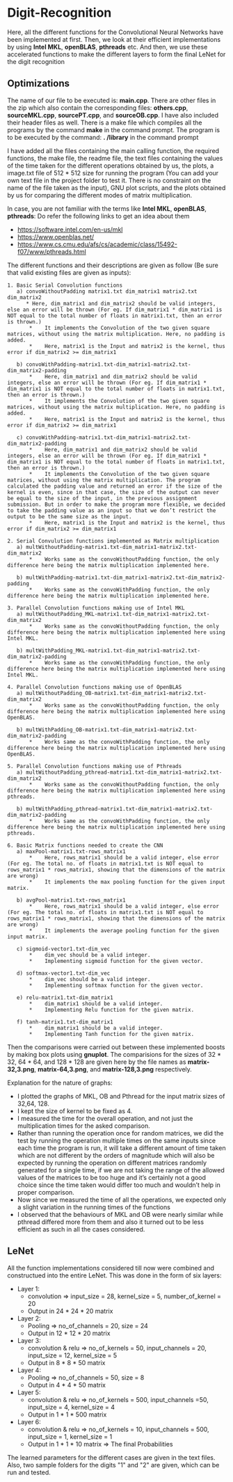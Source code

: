 # Digit-Recognition

Here, all the different functions for the Convolutional Neural Networks have been implemented at first. Then, we look at their efficient implementations by using **Intel MKL**, **openBLAS**, **pthreads** etc. And then, we use these accelerated functions to make the different layers to form the final LeNet for the digit recognition

## Optimizations

The name of our file to be executed is: **main.cpp**. There are other files in the zip which also contain the corresponding files: **others.cpp**, **sourceMKL.cpp**, **sourcePT.cpp**, and **sourceOB.cpp**. I have also included their header files as well. There is a make file which compiles all the programs by the command **make** in the command prompt. The program is to be executed by the command: **. /library** in the command prompt

I have added all the files containing the main calling function, the required functions, the make file, the readme file, the text files containing the values of the time taken for the different operations obtained by us, the plots, a image.txt file of 512 * 512 size for running the program (You can add your own text file in the project folder to test it. There is no constraint on the name of the file taken as the input), GNU plot scripts, and the plots obtained by us for comparing the different modes of matrix multiplication. 

In case, you are not familiar with the terms like **Intel MKL**, **openBLAS**, **pthreads**: Do refer the following links to get an idea about them

 * https://software.intel.com/en-us/mkl
 * https://www.openblas.net/
 * https://www.cs.cmu.edu/afs/cs/academic/class/15492-f07/www/pthreads.html

The different functions and their descriptions are given as follow (Be sure that valid existing files are given as inputs):
```
1. Basic Serial Convolution functions
   a) convoWithoutPadding matrix1.txt dim_matrix1 matrix2.txt dim_matrix2
      *	Here, dim_matrix1 and dim_matrix2 should be valid integers, else an error will be thrown (For eg. If dim_matrix1 * dim_matrix1 is NOT equal to the total number of floats in matrix1.txt, then an error is thrown.)
       *	It implements the Convolution of the two given square matrices, without using the matrix multiplication. Here, no padding is added.
       *	Here, matrix1 is the Input and matrix2 is the kernel, thus error if dim_matrix2 >= dim_matrix1

   b) convoWithPadding-matrix1.txt-dim_matrix1-matrix2.txt-dim_matrix2-padding
       *	Here, dim_matrix1 and dim_matrix2 should be valid integers, else an error will be thrown (For eg. If dim_matrix1 * dim_matrix1 is NOT equal to the total number of floats in matrix1.txt, then an error is thrown.)
       *	It implements the Convolution of the two given square matrices, without using the matrix multiplication. Here, no padding is added.
       *	Here, matrix1 is the Input and matrix2 is the kernel, thus error if dim_matrix2 >= dim_matrix1

   c) convoWithPadding-matrix1.txt-dim_matrix1-matrix2.txt-dim_matrix2-padding
       *	Here, dim_matrix1 and dim_matrix2 should be valid integers, else an error will be thrown (For eg. If dim_matrix1 * dim_matrix1 is NOT equal to the total number of floats in matrix1.txt, then an error is thrown.)
       *	It implements the Convolution of the two given square matrices, without using the matrix multiplication. The program calculated the padding value and returned an error if the size of the kernel is even, since in that case, the size of the output can never be equal to the size of the input, in the previous assignment submission. But in order to make the program more flexible, we decided to take the padding value as an input so that we don’t restrict the output to be the same size as the input.
       *	Here, matrix1 is the Input and matrix2 is the kernel, thus error if dim_matrix2 >= dim_matrix1
 
2. Serial Convulution functions implemented as Matrix multiplication
   a) multWithoutPadding-matrix1.txt-dim_matrix1-matrix2.txt-dim_matrix2
       *	Works same as the convoWithoutPadding function, the only difference here being the matrix multiplication implemented here.

   b) multWithPadding-matrix1.txt-dim_matrix1-matrix2.txt-dim_matrix2-padding
       *	Works same as the convoWithPadding function, the only difference here being the matrix multiplication implemented here.
 
3. Parallel Convolution functions making use of Intel MKL 
   a) multWithoutPadding_MKL-matrix1.txt-dim_matrix1-matrix2.txt-dim_matrix2
       *	Works same as the convoWithoutPadding function, the only difference here being the matrix multiplication implemented here using Intel MKL.

   b) multWithPadding_MKL-matrix1.txt-dim_matrix1-matrix2.txt-dim_matrix2-padding
       *	Works same as the convoWithPadding function, the only difference here being the matrix multiplication implemented here using Intel MKL.

4. Parallel Convolution functions making use of OpenBLAS
   a) multWithoutPadding_OB-matrix1.txt-dim_matrix1-matrix2.txt-dim_matrix2
       *	Works same as the convoWithoutPadding function, the only difference here being the matrix multiplication implemented here using OpenBLAS.

   b) multWithPadding_OB-matrix1.txt-dim_matrix1-matrix2.txt-dim_matrix2-padding
       *	Works same as the convoWithPadding function, the only difference here being the matrix multiplication implemented here using OpenBLAS.

5. Parallel Convolution functions making use of Pthreads
   a) multWithoutPadding_pthread-matrix1.txt-dim_matrix1-matrix2.txt-dim_matrix2
       *	Works same as the convoWithoutPadding function, the only difference here being the matrix multiplication implemented here using pthreads.

   b) multWithPadding_pthread-matrix1.txt-dim_matrix1-matrix2.txt-dim_matrix2-padding
       *	Works same as the convoWithPadding function, the only difference here being the matrix multiplication implemented here using pthreads.

6. Basic Matrix functions needed to create the CNN
   a) maxPool-matrix1.txt-rows_matrix1
       *	Here, rows_matrix1 should be a valid integer, else error (For eg. The total no. of floats in matrix1.txt is NOT equal to rows_matrix1 * rows_matrix1, showing that the dimensions of the matrix are wrong)
       *	It implements the max pooling function for the given input matrix.

   b) avgPool-matrix1.txt-rows_matrix1
       *	Here, rows_matrix1 should be a valid integer, else error (For eg. The total no. of floats in matrix1.txt is NOT equal to rows_matrix1 * rows_matrix1, showing that the dimensions of the matrix are wrong)
       *	It implements the average pooling function for the given input matrix.

   c) sigmoid-vector1.txt-dim_vec
       *	dim_vec should be a valid integer.
       *	Implementing sigmoid function for the given vector.

   d) softmax-vector1.txt-dim_vec
       *	dim_vec should be a valid integer.
       *	Implementing softmax function for the given vector.

   e) relu-matrix1.txt-dim_matrix1
       *	dim_matrix1 should be a valid integer.
       *	Implementing Relu function for the given matrix.

   f) tanh-matrix1.txt-dim_matrix1
       *	dim_matrix1 should be a valid integer.
       *	Implementing Tanh function for the given matrix.
```
Then the comparisons were carried out between these implemented boosts by making box plots using **gnuplot**. The comparisions for the sizes of 32 * 32, 64 * 64, and 128 * 128 are given here by the file names as **matrix-32,3.png**, **matrix-64,3.png**, and **matrix-128,3.png** respectively.
   
Explanation for the nature of graphs:

  *	I plotted the graphs of MKL, OB and Pthread for the input matrix sizes of 32,64, 128.
  *	I kept the size of kernel to be fixed as 4.
  *	I measured the time for the overall operation, and not just the multiplication times for the asked comparison.
  *	Rather than running the operation once for random matrices, we did the test by running the operation multiple times on the same inputs since each time the program is run, it will take a different amount of time taken which are not different by the orders of magnitude which will also be expected by running the operation on different matrices randomly generated for a single time, if we are not taking the range of the allowed values of the matrices to be too huge and it’s certainly not a good choice since the time taken would differ too much and wouldn’t help in proper comparison.
  *	Now since we measured the time of all the operations, we expected only a slight variation in the running times of the functions
  *	I observed that the behaviours of MKL and OB were nearly similar while pthread differed more from them and also it turned out to be less efficient as such in all the cases considered.
  
## LeNet

All the function implementations considered till now were combined and constructued into the entire LeNet. This was done in the form of six layers:

 * Layer 1: 
    * convolution => input_size = 28, kernel_size = 5, number_of_kernel = 20
    * Output in 24 * 24 * 20 matrix 
 * Layer 2: 
    * Pooling => no_of_channels = 20, size = 24
    * Output in 12 * 12 * 20 matrix
 * Layer 3: 
    * convolution & relu => no_of_kernels = 50, input_channels = 20, input_size = 12, kernel_size = 5
    * Output in 8 * 8 * 50 matrix
 * Layer 4: 
    * Pooling => no_of_channels = 50, size = 8
    * Output in 4 * 4 * 50 matrix
 * Layer 5: 
    * convolution & relu => no_of_kernels = 500, input_channels =50, input_size = 4, kernel_size = 4
    * Output in 1 * 1 * 500 matrix
 * Layer 6: 
    * convolution & relu => no_of_kernels = 10, input_channels = 500, input_size = 1, kernel_size = 1
    * Output in 1 * 1 * 10 matrix => The final Probabilities
  
The learned parameters for the different cases are given in the text files. Also, two sample folders for the digits "1" and "2" are given, which can be run and tested.
